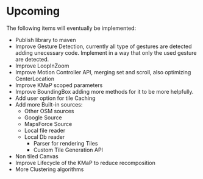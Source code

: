 # Upcoming

The following items will eventually be implemented:

* Publish library to maven
* Improve Gesture Detection, currently all type of gestures are detected adding unecessary code. Implement in a
way that only the used gesture are detected.
* Improve LoopInZoom
* Improve Motion Controller API, merging set and scroll, also optimizing CenterLocation
* Improve KMaP scoped parameters
* Improve BoundingBox adding more methods for it to be more helpfully.
* Add user option for tile Caching
* Add more Built-in sources:
    * Other OSM sources
    * Google Source
    * MapsForce Source
    * Local file reader
    * Local Db reader
      * Parser for rendering Tiles
      * Custom Tile Generation API
* Non tiled Canvas
* Improve Lifecycle of the KMaP to reduce recomposition
* More Clustering algorithms